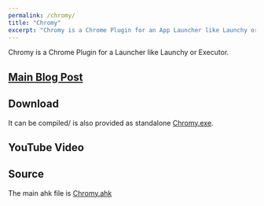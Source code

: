 ```yaml
---
permalink: /chromy/
title: "Chromy"
excerpt: "Chromy is a Chrome Plugin for an App Launcher like Launchy or Executor."
---
```


Chromy is a Chrome Plugin for a Launcher like Launchy or Executor.

## [Main Blog Post](https://tdalon.blogspot.com/2020/12/chromy.html)

## Download

It can be compiled/ is also provided as standalone [Chromy.exe](https://github.com/tdalon/ahk/blob/master/PowerTools/Chromy.exe).

## YouTube Video

## Source

The main ahk file is [Chromy.ahk](https://github.com/tdalon/ahk/blob/master/Chromy.ahk)
